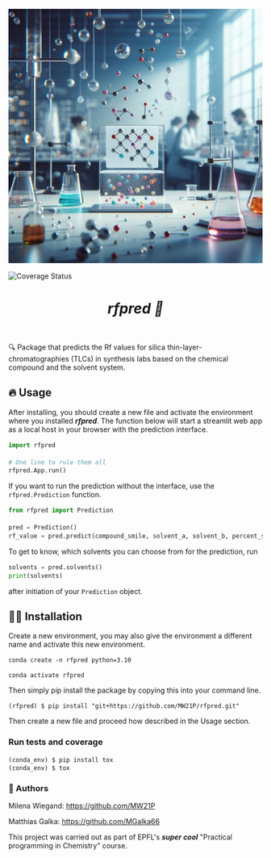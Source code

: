 ![Project Logo](assets/banner.png)

![Coverage Status](assets/coverage-badge.svg)

<h1 align="center">
<i><b>rfpred 🧪 </b></i>
</h1>

<br>


🔍 Package that predicts the Rf values for silica thin-layer-chromatographies (TLCs) in synthesis labs based on the chemical compound and the solvent system.

## 🔥 Usage

After installing, you should create a new file and activate the environment where you installed ***rfpred***. The function below will start a streamlit web app as a local host in your browser with the prediction interface.

```python
import rfpred

# One line to rule them all
rfpred.App.run()
```

If you want to run the prediction without the interface, use the `rfpred.Prediction` function.

```python
from rfpred import Prediction

pred = Prediction()
rf_value = pred.predict(compound_smile, solvent_a, solvent_b, percent_solvent_a)
```
To get to know, which solvents you can choose from for the prediction, run

```python
solvents = pred.solvents()
print(solvents)

```
after initiation of your `Prediction` object.

## 👩‍💻 Installation

Create a new environment, you may also give the environment a different name and activate this new environment.

```
conda create -n rfpred python=3.10
```
```
conda activate rfpred
```
Then simply pip install the package by copying this into your command line.
```
(rfpred) $ pip install "git+https://github.com/MW21P/rfpred.git"
```
Then create a new file and proceed how described in the Usage section.

### Run tests and coverage

```
(conda_env) $ pip install tox
(conda_env) $ tox
```

### 📖 Authors
Milena Wiegand: https://github.com/MW21P

Matthias Galka: https://github.com/MGalka66

This project was carried out as part of EPFL's ***super cool*** "Practical programming in Chemistry" course.


